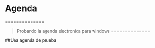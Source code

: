 # Agenda
==============
> Probando la agenda electronica para windows
==============

##Una agenda de prueba

